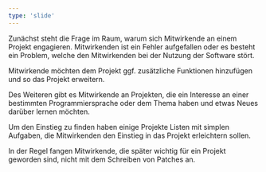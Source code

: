 ```yaml
---
type: 'slide'
---
```

Zunächst steht die Frage im Raum, warum sich Mitwirkende an einem Projekt engagieren.
Mitwirkenden ist ein Fehler aufgefallen oder es besteht ein Problem, welche den Mitwirkenden bei der Nutzung der Software stört.

Mitwirkende möchten dem Projekt ggf. zusätzliche Funktionen hinzufügen und so das Projekt erweitern.

Des Weiteren gibt es Mitwirkende an Projekten, die ein Interesse an einer bestimmten Programmiersprache oder dem Thema haben und etwas Neues darüber lernen möchten.

Um den Einstieg zu finden haben einige Projekte Listen mit simplen Aufgaben, die Mitwirkenden den Einstieg in das Projekt erleichtern sollen.

In der Regel fangen Mitwirkende, die später wichtig für ein Projekt geworden sind, nicht mit dem Schreiben von Patches an. 